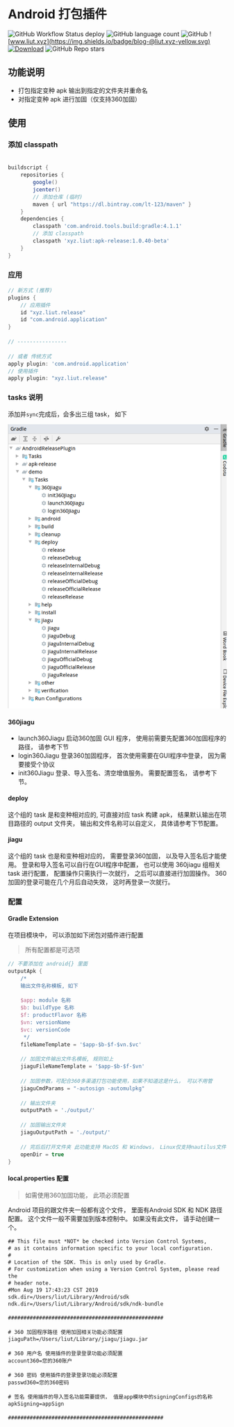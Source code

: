 # Android 打包插件

![GitHub Workflow Status deploy](https://img.shields.io/github/workflow/status/lt-123/AndroidReleasePlugin/deploy)
![GitHub language count](https://img.shields.io/github/languages/count/lt-123/AndroidReleasePlugin)
![GitHub](https://img.shields.io/github/license/lt-123/AndroidReleasePlugin)
![www.liut.xyz](https://img.shields.io/badge/blog-@liut.xyz-yellow.svg)
[![Download](https://img.shields.io/badge/Download-plugins-red.svg)](https://plugins.gradle.org/plugin/xyz.liut.release)
![GitHub Repo stars](https://img.shields.io/github/stars/lt-123/AndroidReleasePlugin?style=social)

## 功能说明

- 打包指定变种 apk 输出到指定的文件夹并重命名
- 对指定变种 apk 进行加固（仅支持360加固）

## 使用

### 添加 classpath

``` groovy

buildscript {
    repositories {
        google()
        jcenter()
        // 添加仓库 (临时)
        maven { url "https://dl.bintray.com/lt-123/maven" }
    }
    dependencies {
        classpath 'com.android.tools.build:gradle:4.1.1'
        // 添加 classpath
        classpath 'xyz.liut:apk-release:1.0.40-beta'
    }
}
```

### 应用

``` groovy
// 新方式 (推荐)
plugins {
    // 应用插件
    id "xyz.liut.release"
    id "com.android.application"
}

// ----------------

// 或者 传统方式
apply plugin: 'com.android.application'
// 使用插件
apply plugin: "xyz.liut.release"

```

### tasks 说明

添加并`sync`完成后，会多出三组 task， 如下

![tasks](res/tasks.png)

#### 360jiagu

- launch360Jiagu    启动360加固 GUI 程序， 使用前需要先配置360加固程序的路径， 请参考下节
- login360Jiagu     登录360加固程序， 首次使用需要在GUI程序中登录， 因为需要接受个协议
- init360Jiagu      登录、导入签名、清空增值服务。 需要配置签名， 请参考下节。

#### deploy

这个组的 task 是和变种相对应的, 可直接对应 task 构建 apk， 结果默认输出在项目路径的 output 文件夹， 输出和文件名称可以自定义， 具体请参考下节配置。

#### jiagu

这个组的 task 也是和变种相对应的， 需要登录360加固， 以及导入签名后才能使用。 登录和导入签名可以自行在GUI程序中配置， 也可以使用 360jiagu 组相关 task 进行配置， 配置操作只需执行一次就行， 之后可以直接进行加固操作。 360加固的登录可能在几个月后自动失效， 这时再登录一次就行。

### 配置

#### Gradle Extension

在项目模块中， 可以添加如下闭包对插件进行配置

> 所有配置都是可选项

```groovy
// 不要添加在 android{} 里面
outputApk {
    /*
    输出文件名称模板, 如下

    $app: module 名称
    $b: buildType 名称
    $f: productFlavor 名称
    $vn: versionName
    $vc: versionCode
     */
    fileNameTemplate = '$app-$b-$f-$vn.$vc'

    // 加固文件输出文件名模板, 规则如上
    jiaguFileNameTemplate = '$app-$b-$f-$vn'

    // 加固参数，可配合360多渠道打包功能使用，如果不知道这是什么， 可以不用管
    jiaguCmdParams = "-autosign -automulpkg"

    // 输出文件夹
    outputPath = './output/'

    // 加固输出文件夹
    jiaguOutputPath = './output/'
    
    // 完后后打开文件夹 此功能支持 MacOS 和 Windows， Linux仅支持nautilus文件管理器
    openDir = true
}
```

#### local.properties 配置

> 如需使用360加固功能， 此项必须配置

Android 项目的跟文件夹一般都有这个文件， 里面有Android SDK 和 NDK 路径配置。 这个文件一般不需要加到版本控制中。 如果没有此文件， 请手动创建一个。

```properties
## This file must *NOT* be checked into Version Control Systems,
# as it contains information specific to your local configuration.
#
# Location of the SDK. This is only used by Gradle.
# For customization when using a Version Control System, please read the
# header note.
#Mon Aug 19 17:43:23 CST 2019
sdk.dir=/Users/liut/Library/Android/sdk
ndk.dir=/Users/liut/Library/Android/sdk/ndk-bundle

##################################################

# 360 加固程序路径 使用加固相关功能必须配置
jiaguPath=/Users/liut/Library/jiagu/jiagu.jar

# 360 用户名 使用插件的登录登录功能必须配置
account360=您的360账户

# 360 密码 使用插件的登录登录功能必须配置
passwd360=您的360密码

# 签名 使用插件的导入签名功能需要提供， 值是app模块中的signingConfigs的名称
apkSigning=appSign

##################################################
```
